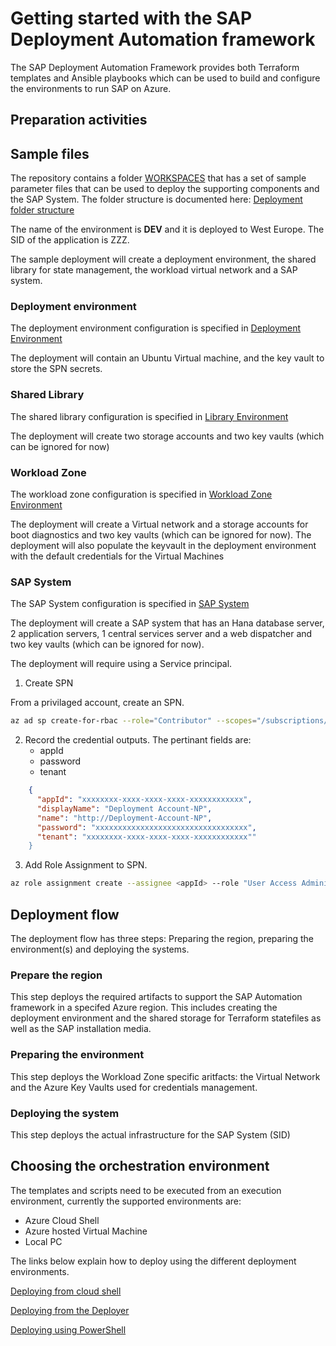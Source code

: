 ﻿# Getting started with the SAP Deployment Automation framework

The SAP Deployment Automation Framework provides both Terraform templates and Ansible playbooks which can be used to build and configure the environments to run SAP on Azure.

## Preparation activities

## Sample files

The repository contains a folder [WORKSPACES](WORKSPACES) that has a set of sample parameter files that can be used to deploy the supporting components and the SAP System. The folder structure is documented here: [Deployment folder structure](Deployment_folder_structure.md)

The name of the environment is **DEV** and it is deployed to West Europe. The SID of the application is ZZZ.

The sample deployment will create a deployment environment, the shared library for state management, the workload virtual network and a SAP system.

### **Deployment environment**

The deployment environment configuration is specified in [Deployment Environment](WORKSPACES/DEPLOYMENT-ORCHESTRATION/DEPLOYER/DEV-WEEU-DEP00-INFRASTRUCTURE/DEV-WEEU-DEP00-INFRASTRUCTURE.json)

The deployment will contain an Ubuntu Virtual machine, and the key vault to store the SPN secrets.

### **Shared Library**

The shared library configuration is specified in [Library Environment](WORKSPACES/DEPLOYMENT-ORCHESTRATION/LIBRARY/DEV-WEEU-SAP_LIBRARY/DEV-WEEU-SAP_LIBRARY.json)

The deployment will create two storage accounts and two key vaults (which can be ignored for now)

### **Workload Zone**

The workload zone configuration is specified in [Workload Zone Environment](WORKSPACES/DEPLOYMENT-ORCHESTRATION/LANDSCAPE/DEV-WEEU-SAP00-INFRASTRUCTURE/DEV-WEEU-SAP01-INFRASTRUCTURE.json)

The deployment will create a Virtual network and a storage accounts for boot diagnostics and two key vaults (which can be ignored for now). The deployment will also populate the keyvault in the deployment environment with the default credentials for the Virtual Machines

### **SAP System**

The SAP System configuration is specified in [SAP System](WORKSPACES/DEPLOYMENT-ORCHESTRATION/SYSTEM/DEV-WEEU-SAP00-ZZZ/DEV-WEEU-SAP01-ZZZ.json)

The deployment will create a SAP system that has an Hana database server, 2 application servers, 1 central services server and a web dispatcher and two key vaults (which can be ignored for now).

The deployment will require using a Service principal.

1. Create SPN

From a privilaged account, create an SPN.

```bash
az ad sp create-for-rbac --role="Contributor" --scopes="/subscriptions/xxxxxxxx-xxxx-xxxx-xxxx-xxxxxxxxxxxx" --name="Deployment Account-DEV"
```

2. Record the credential outputs.
   The pertinant fields are:
   - appId
   - password
   - tenant

```json
    {
      "appId": "xxxxxxxx-xxxx-xxxx-xxxx-xxxxxxxxxxxx",
      "displayName": "Deployment Account-NP",
      "name": "http://Deployment-Account-NP",
      "password": "xxxxxxxxxxxxxxxxxxxxxxxxxxxxxxxxxx",
      "tenant": "xxxxxxxx-xxxx-xxxx-xxxx-xxxxxxxxxxxx""
    }
 ```

3. Add Role Assignment to SPN.

```bash
az role assignment create --assignee <appId> --role "User Access Administrator"
```
## Deployment flow

The deployment flow has three steps: Preparing the region, preparing the environment(s) and deploying the systems.


### Prepare the region

This step deploys the required artifacts to support the SAP Automation framework in a specifed Azure region.
This includes creating the deployment environment and the shared storage for Terraform statefiles as well as the SAP installation media.

### Preparing the environment

This step deploys the Workload Zone specific aritfacts: the Virtual Network and the Azure Key Vaults used for credentials management.

### Deploying the system

This step deploys the actual infrastructure for the SAP System (SID)

## Choosing the orchestration environment


The templates and scripts need to be executed from an execution environment, currently the supported environments are:

- Azure Cloud Shell
- Azure hosted Virtual Machine
- Local PC

The links below explain how to deploy using the different deployment environments.

[Deploying from cloud shell](./Getting_started_with_the_SAP_Deployment_Automation_cloudshell.md)

[Deploying from the Deployer](./Getting_started_with_the_SAP_Deployment_Automation_bash.md)

[Deploying using PowerShell](./Getting_started_with_the_SAP_Deployment_Automation_pwsh.md)

